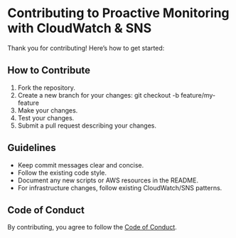 ﻿# Contributing to Proactive Monitoring with CloudWatch & SNS

Thank you for contributing! Here’s how to get started:

## How to Contribute
1. Fork the repository.
2. Create a new branch for your changes:
   git checkout -b feature/my-feature
3. Make your changes.
4. Test your changes.
5. Submit a pull request describing your changes.

## Guidelines
- Keep commit messages clear and concise.
- Follow the existing code style.
- Document any new scripts or AWS resources in the README.
- For infrastructure changes, follow existing CloudWatch/SNS patterns.

## Code of Conduct
By contributing, you agree to follow the [Code of Conduct](CODE_OF_CONDUCT.md).
